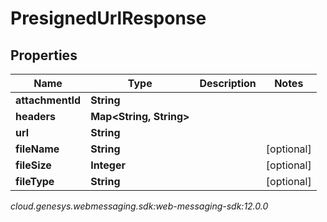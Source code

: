 # PresignedUrlResponse


## Properties

| Name | Type | Description | Notes |
| ------------ | ------------- | ------------- | ------------- |
| **attachmentId** | **String** |  |  |
| **headers** | **Map&lt;String, String&gt;** |  |  |
| **url** | **String** |  |  |
| **fileName** | **String** |  |  [optional] |
| **fileSize** | **Integer** |  |  [optional] |
| **fileType** | **String** |  |  [optional] |




_cloud.genesys.webmessaging.sdk:web-messaging-sdk:12.0.0_
